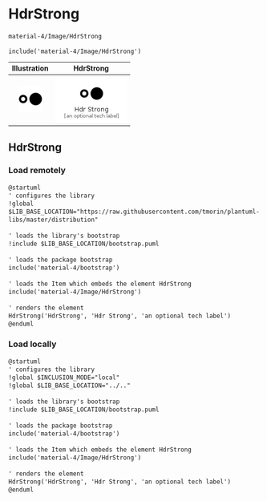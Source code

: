 # HdrStrong


```text
material-4/Image/HdrStrong
```

```text
include('material-4/Image/HdrStrong')
```



| Illustration | HdrStrong |
| :---: | :---: |
| ![illustration for Illustration](../../material-4/Image/HdrStrong.png) | ![illustration for HdrStrong](../../material-4/Image/HdrStrong.Local.png) |




## HdrStrong

### Load remotely
```plantuml
@startuml
' configures the library
!global $LIB_BASE_LOCATION="https://raw.githubusercontent.com/tmorin/plantuml-libs/master/distribution"

' loads the library's bootstrap
!include $LIB_BASE_LOCATION/bootstrap.puml

' loads the package bootstrap
include('material-4/bootstrap')

' loads the Item which embeds the element HdrStrong
include('material-4/Image/HdrStrong')

' renders the element
HdrStrong('HdrStrong', 'Hdr Strong', 'an optional tech label')
@enduml
```

### Load locally
```plantuml
@startuml
' configures the library
!global $INCLUSION_MODE="local"
!global $LIB_BASE_LOCATION="../.."

' loads the library's bootstrap
!include $LIB_BASE_LOCATION/bootstrap.puml

' loads the package bootstrap
include('material-4/bootstrap')

' loads the Item which embeds the element HdrStrong
include('material-4/Image/HdrStrong')

' renders the element
HdrStrong('HdrStrong', 'Hdr Strong', 'an optional tech label')
@enduml
```

